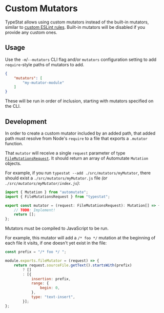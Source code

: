 # Custom Mutators

TypeStat allows using custom mutators instead of the built-in mutators, similar to [custom ESLint rules](https://eslint.org/docs/developer-guide/working-with-rules).
Built-in mutators will be disabled if you provide any custom ones.

## Usage

Use the `-m`/`--mutators` CLI flag and/or `mutators` configuration setting to add `require`-style paths of mutators to add.

```json
{
    "mutators": [
        "my-mutator-module"
    ]
}
```

These will be run in order of inclusion, starting with mutators specified on the CLI.

## Development

In order to create a custom mutator included by an added path, that added path must resolve from Node's `require` to a file that exports a `.mutator` function.

That `mutator` will receive a single `request` parameter of type [`FileMutationsRequest`](../src/mutators/fileMutator).
It should return an array of Automutate `Mutation` objects.

For example, if you run `typestat --add ./src/mutators/myMutator`, there should exist a `./src/mutators/myMutator.js` file _(or `./src/mutators/myMutator/index.js`)_:

```typescript
import { Mutation } from "automutate";
import { FileMutationsRequest } from "typestat";

export const mutator = (request: FileMutationsRequest): Mutation[] => {
    // TODO: Implement!
    return [];
};
```

Mutators must be compiled to JavaScript to be run.

For example, this mutator will add a `/* foo */` mutation at the beginning of each file it visits, if one doesn't yet exist in the file:

```js
const prefix = "/* foo */ ";

module.exports.fileMutator = (request) => {
    return request.sourceFile.getText().startsWith(prefix)
        ? []
        : [{
            insertion: prefix,
            range: {
                begin: 0,
            },
            type: "text-insert",
        }];
};
```
